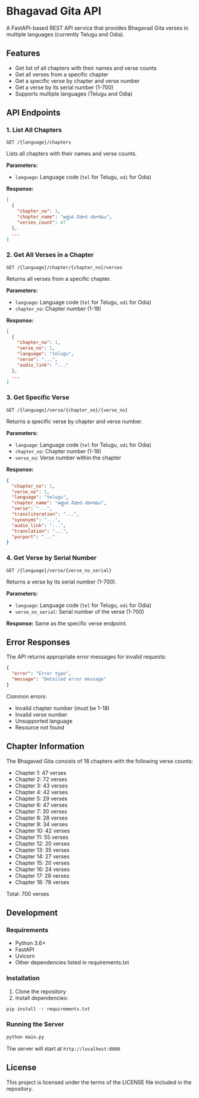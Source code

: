 # Bhagavad Gita API

A FastAPI-based REST API service that provides Bhagavad Gita verses in multiple languages (currently Telugu and Odia).

## Features

- Get list of all chapters with their names and verse counts
- Get all verses from a specific chapter
- Get a specific verse by chapter and verse number
- Get a verse by its serial number (1-700)
- Supports multiple languages (Telugu and Odia)

## API Endpoints

### 1. List All Chapters

```http
GET /{language}/chapters
```

Lists all chapters with their names and verse counts.

**Parameters:**
- `language`: Language code (`tel` for Telugu, `odi` for Odia)

**Response:**
```json
[
  {
    "chapter_no": 1,
    "chapter_name": "అర్జున విషాద యోగము",
    "verses_count": 47
  },
  ...
]
```

### 2. Get All Verses in a Chapter

```http
GET /{language}/chapter/{chapter_no}/verses
```

Returns all verses from a specific chapter.

**Parameters:**
- `language`: Language code (`tel` for Telugu, `odi` for Odia)
- `chapter_no`: Chapter number (1-18)

**Response:**
```json
[
  {
    "chapter_no": 1,
    "verse_no": 1,
    "language": "telugu",
    "verse": "...",
    "audio_link": "..."
  },
  ...
]
```

### 3. Get Specific Verse

```http
GET /{language}/verse/{chapter_no}/{verse_no}
```

Returns a specific verse by chapter and verse number.

**Parameters:**
- `language`: Language code (`tel` for Telugu, `odi` for Odia)
- `chapter_no`: Chapter number (1-18)
- `verse_no`: Verse number within the chapter

**Response:**
```json
{
  "chapter_no": 1,
  "verse_no": 1,
  "language": "telugu",
  "chapter_name": "అర్జున విషాద యోగము",
  "verse": "...",
  "transliteration": "...",
  "synonyms": "...",
  "audio_link": "...",
  "translation": "...",
  "purport": "..."
}
```

### 4. Get Verse by Serial Number

```http
GET /{language}/verse/{verse_no_serial}
```

Returns a verse by its serial number (1-700).

**Parameters:**
- `language`: Language code (`tel` for Telugu, `odi` for Odia)
- `verse_no_serial`: Serial number of the verse (1-700)

**Response:**
Same as the specific verse endpoint.

## Error Responses

The API returns appropriate error messages for invalid requests:

```json
{
  "error": "Error type",
  "message": "Detailed error message"
}
```

Common errors:
- Invalid chapter number (must be 1-18)
- Invalid verse number
- Unsupported language
- Resource not found

## Chapter Information

The Bhagavad Gita consists of 18 chapters with the following verse counts:
- Chapter 1: 47 verses
- Chapter 2: 72 verses
- Chapter 3: 43 verses
- Chapter 4: 42 verses
- Chapter 5: 29 verses
- Chapter 6: 47 verses
- Chapter 7: 30 verses
- Chapter 8: 28 verses
- Chapter 9: 34 verses
- Chapter 10: 42 verses
- Chapter 11: 55 verses
- Chapter 12: 20 verses
- Chapter 13: 35 verses
- Chapter 14: 27 verses
- Chapter 15: 20 verses
- Chapter 16: 24 verses
- Chapter 17: 28 verses
- Chapter 18: 78 verses

Total: 700 verses

## Development

### Requirements
- Python 3.6+
- FastAPI
- Uvicorn
- Other dependencies listed in requirements.txt

### Installation
1. Clone the repository
2. Install dependencies:
```bash
pip install -r requirements.txt
```

### Running the Server
```bash
python main.py
```
The server will start at `http://localhost:8000`

## License

This project is licensed under the terms of the LICENSE file included in the repository. 

